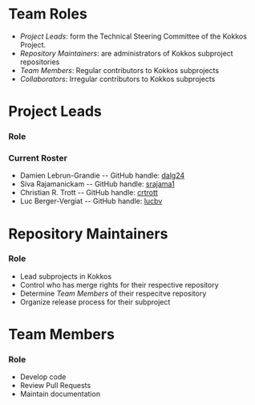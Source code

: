 # Team Roles
- *Project Leads*: form the Technical Steering Committee of the Kokkos Project.
- *Repository Maintainers*: are administrators of Kokkos subproject repositories
- *Team Members*: Regular contributors to Kokkos subprojects
- *Collaborators*: Irregular contributors to Kokkos subprojects

# Project Leads

### Role

### Current Roster

- Damien Lebrun-Grandie -- GitHub handle: [dalg24](https://github.com/dalg24)
- Siva Rajamanickam -- GitHub handle: [srajama1](https://github.com/srajama1)
- Christian R. Trott -- GitHub handle: [crtrott](https://github.com/crtrott)
- Luc Berger-Vergiat -- GitHub handle: [lucbv](https://github.com/lucbv)

# Repository Maintainers

### Role

- Lead subprojects in Kokkos
- Control who has merge rights for their respective repository
- Determine *Team Members* of their respecitve repository
- Organize release process for their subproject

# Team Members

### Role

- Develop code
- Review Pull Requests
- Maintain documentation
